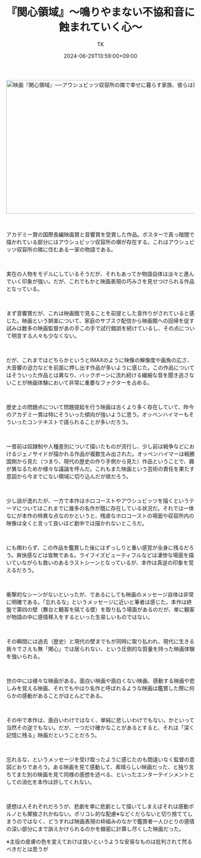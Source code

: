 ﻿---
layout: post
title: 『関心領域』～鳴りやまない不協和音に蝕まれていく心～
author: TK
date: 2024-06-29T13:59:00+09:00
comments: true
categories: Movie Drama
---

<p><img alt="映画『関心領域』──アウシュビッツ収容所の隣で幸せに暮らす家族、彼らは悪なのか？" height="356" src="https://media.gqjapan.jp/photos/664c36e13f5cb8c9d5ab7735/16:9/w_2560%2Cc_limit/kansin-ryoiki-zone-of-interest-08.jpg" width="633" /></p>



<p>&nbsp;</p>

<p>アカデミー賞の国際長編映画賞と音響賞を受賞した作品。ポスターで真っ暗闇で描かれている部分にはアウシュビッツ収容所の塀が存在する。これはアウシュビッツ収容所の隣に住むある一家の物語である。</p>

<p>&nbsp;</p>

<p>実在の人物をモデルにしているそうだが、それもあってか物語自体は淡々と進んでいく印象が強い。だが、これでもかと映画表現の巧みさを見せつけられる作品となっている。</p>

<p>&nbsp;</p>

<p>まず音響賞だが、これは映画館で見ることを前提とした音作りがされていると感じた。映画という娯楽について、家庭のサブスク配信から映画館への回帰を促す試みは数多の映画監督があの手この手で試行錯誤を続けているし、その点について明言する人々も少なくない。</p>

<p>&nbsp;</p>

<p>だが、これまではどちらかというとIMAXのように映像の解像度や画角の広さ、大音響の迫力などを前面に押し出す作品が多いように感じた。この作品についてはそういった作品とは異なり、バックボーンに流れ続ける繊細な音を聞き逃さないことが映画体験において非常に重要なファクターを占める。</p>

<p>&nbsp;</p>

<p>歴史上の問題点について問題提起を行う映画は古くより多く存在していて、昨今のアカデミー賞は特にそういった傾向が強いように思う。オッペンハイマーもそういったコンテキストで語られることが多いだろう。</p>

<p>&nbsp;</p>

<p>一昔前は奴隷制や人種差別について描いたものが流行し、少し前は戦争などにおけるジェノサイドが描かれる作品が複数生み出された。オッペンハイマーは戦勝国側から見た（つまり、現代の歴史の作り手側から見た）作品ということで、趣が異なるためか様々な議論を呼んだ。これもまた映画という芸術の責任を果たす意図から今までにない領域に切り込んだが故だろう。</p>

<p>&nbsp;</p>

<p>少し話が逸れたが、一方で本作はホロコーストやアウシュビッツを描くというテーマについてはこれまでに幾多の名作が既に存在している状況だ。それでは一体なにが本作の特異な点なのかというと、残虐なホロコーストの場面や収容所内の映像は全くと言って良いほど劇中では描かれないところだ。</p>

<p>&nbsp;</p>

<p>にも関わらず、この作品を鑑賞した後にはずっしりと重い感覚が全身に残るだろう。爽快感などは皆無である。ライフイズビューティフルなどは凄惨な場面を描いていながらも救いのあるラストシーンとなっているが、本作は真逆の印象を覚えるだろう。</p>

<p>&nbsp;</p>

<p>衝撃的なシーンがないといったが、であるにしても映画のメッセージ自体は非常に明確である。「忘れるな」というメッセージに近いと筆者は感じた。本作は終盤で第四の壁（舞台と観客を隔てる壁）を取り払う場面があるのだが、単に観客が物語の中に感情移入をするといった生易しいものではない。</p>

<p>&nbsp;</p>

<p>その瞬間には過去（歴史）と現代の壁までもが同時に取り払われ、現代に生きる我々でさえも無「関心」では居られない、という圧倒的な質量を持った映画体験を強いられる。</p>

<p>&nbsp;</p>

<p>世の中には様々な映画がある。面白い映画や面白くない映画、感動する映画や悲しみを覚える映画、それでもやはり名作と呼ばれるような映画は鑑賞した際に何らかの感動があることがほとんどである。</p>

<p>&nbsp;</p>

<p>その中で本作は、面白いわけではなく、単純に悲しいわけでもない。かといって当然その逆でもない。だが、一つだけ確かなことがあるとすると、それは「深く記憶に残る」映画だということだろう。</p>

<p>&nbsp;</p>

<p>忘れるな、というメッセージを受け取ったように感じたのも間違いなく監督の意図どおりであろう。ある映画を見て感動して、素晴らしい映画だった、と独り言ちてまた別の映画を見て同様の感想を述べる、といったエンターテインメントとしての消化を本作は許してくれない。</p>

<p>&nbsp;</p>

<p>感想は人それぞれだろうが、悲劇を単に悲劇として描いてしまえばそれは感動ポルノとも揶揄されかねない。ポリコレ的な配慮※などくだらないと切り捨ててしまうのではなく、どうすれば映画表現の枠組みのなかで鑑賞者一人ひとりの感情の深い部分にまで訴えかけられるのかを緻密に計算し尽くした映画だった。</p>

<p>※主役の皮膚の色を変えておけば良いというような安易なものは批判されて然るべきだとは思うが</p>

